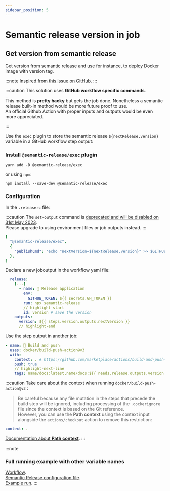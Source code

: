```yaml
---
sidebar_position: 5
---
```


# Semantic release version in job

## Get version from semantic release

Get version from semantic release and use for instance, to deploy Docker image with version tag.

:::note
[Inspired from this issue on GitHub](https://github.com/semantic-release/semantic-release/issues/753#issuecomment-1023028861).
:::

:::caution
This solution uses **GitHub workflow specific commands**.

This method is **pretty hacky** but gets the job done. Nonetheless a semantic release built-in method would be more future proof to use.<br/>
An official Github Action with proper inputs and outputs would be even more appreciated.

:::

Use the `exec` plugin to store the semantic release `${nextRelease.version}` variable in a GitHub workflow step output:

### Install `@semantic-release/exec` plugin

```shell
yarn add -D @semantic-release/exec
```

or using `npm`:

```shell
npm install --save-dev @semantic-release/exec
```

### Configuration

In the `.releaserc` file:

:::caution
The `set-output` command is [deprecated and will be disabled on 31st May 2023](https://github.blog/changelog/2022-10-11-github-actions-deprecating-save-state-and-set-output-commands/).<br/>
Please upgrade to using environment files or job outputs instead.
:::

```yaml title=".releaserc"
[
  "@semantic-release/exec",
  {
    "publishCmd": 'echo "nextVersion=${nextRelease.version}" >> $GITHUB_OUTPUT',
  },
]
```

Declare a new joboutput in the workflow yaml file:

```yaml title="workflow.yaml"
  release:
    [...]
      - name: 🔖 Release application
        env:
          GITHUB_TOKEN: ${{ secrets.GH_TOKEN }}
        run: npx semantic-release
        // highlight-start
        id: version # save the version
    outputs:
      version: ${{ steps.version.outputs.nextVersion }}
      // highlight-end
```

Use the step output in another job:

```yaml
- name: 🐳 Build and push
  uses: docker/build-push-action@v3
  with:
    context: . # https://github.com/marketplace/actions/build-and-push-docker-images#git-context
    push: true
    // highlight-next-line
    tags: name/docs:latest,name/docs:${{ needs.release.outputs.version }}
```

:::caution
Take care about the context when running `docker/build-push-action@v3` :

> Be careful because any file mutation in the steps that precede the build step will be ignored, including processing of the `.dockerignore` file since the context is based on the Git reference.<br/>
> However, you can use the **Path context** using the context input alongside the `actions/checkout` action to remove this restriction:

```yaml
context: .
```

[Documentation about **Path context**](https://github.com/marketplace/actions/build-and-push-docker-images#git-context).
:::

:::note

### Full running example with other variable names

[Workflow](https://github.com/maxiride/semantic-release-test/blob/4d330f2d46408f2019c33661f7f67f3e836f7bd1/.github/workflows/outputs.yml).<br/>
[Semantic Release configuration file](https://github.com/maxiride/semantic-release-test/blob/4d330f2d46408f2019c33661f7f67f3e836f7bd1/.releaserc.json).<br/>
[Example run](https://github.com/maxiride/semantic-release-test/actions/runs/1755300704).
:::
